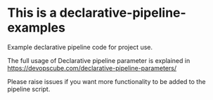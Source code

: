 # This is a  declarative-pipeline-examples
Example declarative pipeline code for project use.

The full usage of Declarative pipeline parameter is explained in https://devopscube.com/declarative-pipeline-parameters/

Please raise issues if you want more functionality to be added to the pipeline script.
